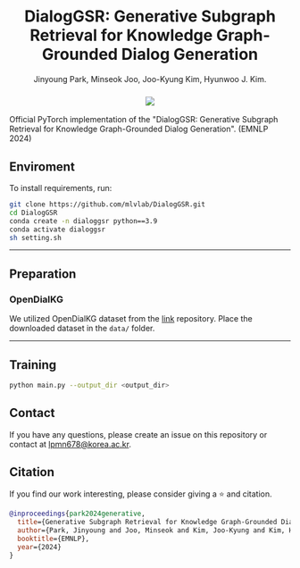 <p align="center">
  <h1 align="center">DialogGSR: Generative Subgraph Retrieval for Knowledge Graph-Grounded Dialog Generation</h1>
  
  <p align="center">Jinyoung Park, Minseok Joo, Joo-Kyung Kim, Hyunwoo J. Kim.
  </p>

  <h3 align="center">
    <a href="https://arxiv.org/pdf/2410.09350" target='_blank'><img src="https://img.shields.io/badge/arXiv-2410.09350-b31b1b.svg"></a>
  </h3>

</p>
Official PyTorch implementation of the "DialogGSR: Generative Subgraph Retrieval for Knowledge Graph-Grounded Dialog Generation".
(EMNLP 2024)


## Enviroment
To install requirements, run:
```bash
git clone https://github.com/mlvlab/DialogGSR.git
cd DialogGSR
conda create -n dialoggsr python==3.9
conda activate dialoggsr
sh setting.sh
```

---

## Preparation
### OpenDialKG
We utilized OpenDialKG dataset from the [link](https://github.com/facebookresearch/opendialkg) repository. Place the downloaded dataset in the `data/` folder.

---

## Training

```bash
python main.py --output_dir <output_dir>
```

## Contact
If you have any questions, please create an issue on this repository or contact at lpmn678@korea.ac.kr.

## Citation
If you find our work interesting, please consider giving a ⭐ and citation.
```bibtex
@inproceedings{park2024generative,
  title={Generative Subgraph Retrieval for Knowledge Graph-Grounded Dialog Generation},
  author={Park, Jinyoung and Joo, Minseok and Kim, Joo-Kyung and Kim, Hyunwoo J},
  booktitle={EMNLP},
  year={2024}
}
```
